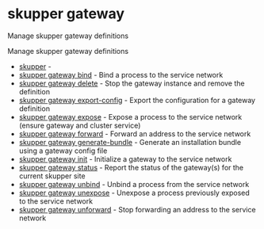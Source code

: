 # skupper gateway

Manage skupper gateway definitions

Manage skupper gateway definitions

* [skupper](skupper.adoc)	 -
* [skupper gateway bind](skupper_gateway_bind.adoc)	 - Bind a process to the service network
* [skupper gateway delete](skupper_gateway_delete.adoc)	 - Stop the gateway instance and remove the definition
* [skupper gateway export-config](skupper_gateway_export-config.adoc)	 - Export the configuration for a gateway definition
* [skupper gateway expose](skupper_gateway_expose.adoc)	 - Expose a process to the service network (ensure gateway and cluster service)
* [skupper gateway forward](skupper_gateway_forward.adoc)	 - Forward an address to the service network
* [skupper gateway generate-bundle](skupper_gateway_generate-bundle.adoc)	 - Generate an installation bundle using a gateway config file
* [skupper gateway init](skupper_gateway_init.adoc)	 - Initialize a gateway to the service network
* [skupper gateway status](skupper_gateway_status.adoc)	 - Report the status of the gateway(s) for the current skupper site
* [skupper gateway unbind](skupper_gateway_unbind.adoc)	 - Unbind a process from the service network
* [skupper gateway unexpose](skupper_gateway_unexpose.adoc)	 - Unexpose a process previously exposed to the service network
* [skupper gateway unforward](skupper_gateway_unforward.adoc)	 - Stop forwarding an address to the service network
